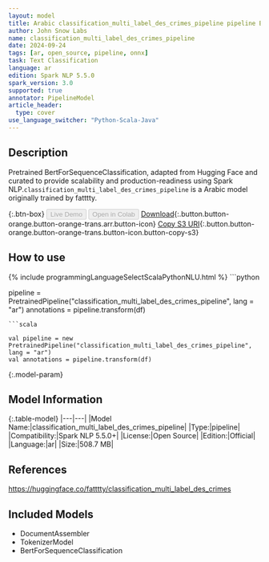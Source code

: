 ```yaml
---
layout: model
title: Arabic classification_multi_label_des_crimes_pipeline pipeline BertForSequenceClassification from fatttty
author: John Snow Labs
name: classification_multi_label_des_crimes_pipeline
date: 2024-09-24
tags: [ar, open_source, pipeline, onnx]
task: Text Classification
language: ar
edition: Spark NLP 5.5.0
spark_version: 3.0
supported: true
annotator: PipelineModel
article_header:
  type: cover
use_language_switcher: "Python-Scala-Java"
---
```


## Description

Pretrained BertForSequenceClassification, adapted from Hugging Face and curated to provide scalability and production-readiness using Spark NLP.`classification_multi_label_des_crimes_pipeline` is a Arabic model originally trained by fatttty.

{:.btn-box}
<button class="button button-orange" disabled>Live Demo</button>
<button class="button button-orange" disabled>Open in Colab</button>
[Download](https://s3.amazonaws.com/auxdata.johnsnowlabs.com/public/models/classification_multi_label_des_crimes_pipeline_ar_5.5.0_3.0_1727222170898.zip){:.button.button-orange.button-orange-trans.arr.button-icon}
[Copy S3 URI](s3://auxdata.johnsnowlabs.com/public/models/classification_multi_label_des_crimes_pipeline_ar_5.5.0_3.0_1727222170898.zip){:.button.button-orange.button-orange-trans.button-icon.button-copy-s3}

## How to use



<div class="tabs-box" markdown="1">
{% include programmingLanguageSelectScalaPythonNLU.html %}
```python

pipeline = PretrainedPipeline("classification_multi_label_des_crimes_pipeline", lang = "ar")
annotations =  pipeline.transform(df)   

```
```scala

val pipeline = new PretrainedPipeline("classification_multi_label_des_crimes_pipeline", lang = "ar")
val annotations = pipeline.transform(df)

```
</div>

{:.model-param}
## Model Information

{:.table-model}
|---|---|
|Model Name:|classification_multi_label_des_crimes_pipeline|
|Type:|pipeline|
|Compatibility:|Spark NLP 5.5.0+|
|License:|Open Source|
|Edition:|Official|
|Language:|ar|
|Size:|508.7 MB|

## References

https://huggingface.co/fatttty/classification_multi_label_des_crimes

## Included Models

- DocumentAssembler
- TokenizerModel
- BertForSequenceClassification
